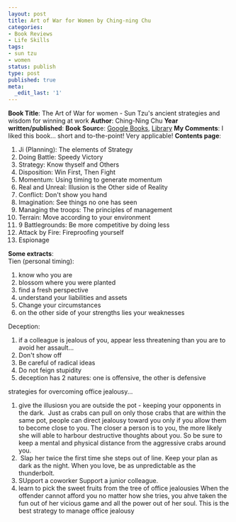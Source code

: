 ```yaml
---
layout: post
title: Art of War for Women by Ching-ning Chu
categories:
- Book Reviews
- Life Skills
tags:
- sun tzu
- women
status: publish
type: post
published: true
meta:
  _edit_last: '1'
---
```

<strong>Book Title</strong>: The Art of War for women - Sun Tzu's ancient strategies and wisdom for winning at work
<strong>Author</strong>: Ching-Ning Chu
<strong>Year written/published</strong>:
<strong>Book Sourc</strong>e: <a href="http://books.google.com/books?id=exB3AAAACAAJ&amp;dq=Art+of+War+for+Women+by+Chin-ning+Chu">Google Books</a>, <a href="http://vistaweb.nlb.gov.sg/cgi-bin/cw_cgi?fullRecord+3918+3002+12855809+2+0">Library</a>
<strong>My Comments</strong>: I liked this book... short and to-the-point! Very applicable!
<strong>Contents page</strong>:
<ol>
	<li>Ji (Planning): The elements of Strategy</li>
	<li>Doing Battle: Speedy Victory</li>
	<li>Strategy: Know thyself and Others</li>
	<li>Disposition: Win First, Then Fight</li>
	<li>Momentum: Using timing to generate momentum</li>
	<li>Real and Unreal: Illusion is the Other side of Reality</li>
	<li>Conflict: Don't show you hand</li>
	<li>Imagination: See things no one has seen</li>
	<li>Managing the troops: The principles of management</li>
	<li>Terrain: Move according to your environment</li>
	<li>9 Battlegrounds: Be more competitive by doing less</li>
	<li>Attack by Fire: Fireproofing yourself</li>
	<li>Espionage</li>
</ol>
<div><strong>Some extracts</strong>:</div>
<div>Tien (personal timing):</div>
<div>
<ol>
	<li>know who you are</li>
	<li>blossom where you were planted</li>
	<li>find a fresh perspective</li>
	<li>understand your liabilities and assets</li>
	<li>Change your circumstances</li>
	<li>on the other side of your strengths lies your weaknesses</li>
</ol>
<div>Deception:</div>
<div>
<ol>
	<li>if a colleague is jealous of you, appear less threatening than you are to avoid her assault... </li>
	<li>Don't show off</li>
	<li>Be careful of radical ideas</li>
	<li>Do not feign stupidity</li>
	<li>deception has 2 natures: one is offensive, the other is defensive</li>
</ol>
<div>strategies for overcoming office jealousy...</div>
<div>
<ol>
	<li>give the illusiosn you are outside the pot - keeping your opponents in the dark. 
Just as crabs can pull on only those crabs that are within the same pot, people can direct jealousy toward you only if you allow them to become close to you. The closer a person is to you, the more likely she will able to harbour destructive thoughts about you. So be sure to keep a mental and physical distance from the aggressive crabs around you.</li>
	<li> Slap her twice the first time she steps out of line.
Keep your plan as dark as the night. When you love, be as unpredictable as the thunderbolt.</li>
	<li>SUpport a coworker
Support a junior colleague.</li>
	<li>learn to pick the sweet fruits from the tree of office jealousies
When the offender cannot afford you no matter how she tries, you ahve taken the fun out of her vicious game and all the power out of her soul. This is the best strategy to manage office jealousy</li>
</ol>
</div>
</div>
</div>

